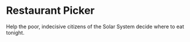 # Restaurant Picker

Help the poor, indecisive citizens of the Solar System decide where to eat tonight.

